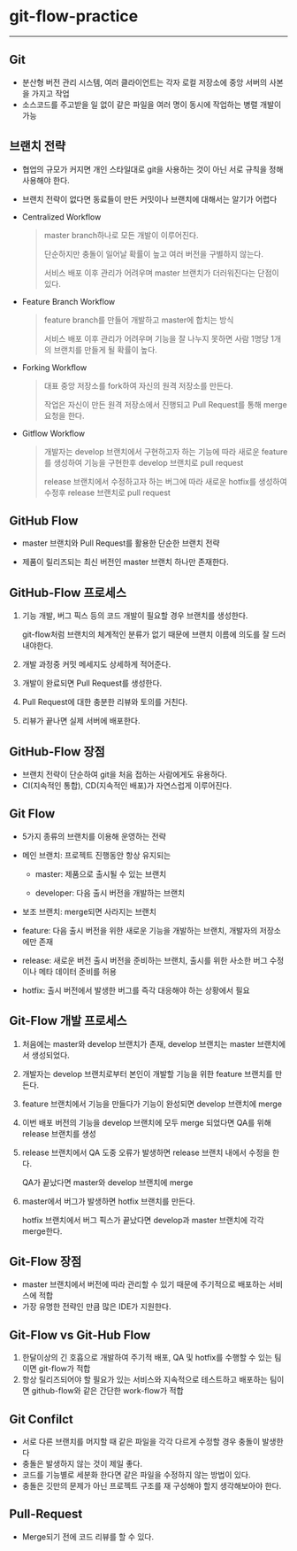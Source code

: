 # git-flow-practice

<hr>

## Git

* 분산형 버전 관리 시스템, 여러 클라이언트는 각자 로컬 저장소에 중앙 서버의 사본을 가지고 작업
* 소스코드를 주고받을 일 없이 같은 파일을 여러 명이 동시에 작업하는 병렬 개발이 가능



## 브랜치 전략

* 협업의 규모가 커지면 개인 스타일대로 git을 사용하는 것이 아닌 서로 규칙을 정해 사용해야 한다.

* 브랜치 전략이 없다면 동료들이 만든 커밋이나 브랜치에 대해서는 알기가 어렵다

* Centralized Workflow

	> master branch하나로 모든 개발이 이루어진다.
	>
	> 단순하지만 충돌이 일어날 확률이 높고 여러 버전을 구별하지 않는다.
	>
	> 서비스 배포 이후 관리가 어려우며 master 브랜치가 더러워진다는 단점이 있다.

* Feature Branch Workflow

	> feature branch를 만들어 개발하고 master에 합치는 방식
	>
	> 서비스 배포 이후 관리가 어려우며 기능을 잘 나누지 못하면 사람 1명당 1개의 브랜치를 만들게 될 확률이 높다.

* Forking Workflow

	>대표 중앙 저장소를 fork하여 자신의 원격 저장소를 만든다.
	>
	>작업은 자신이 만든 원격 저장소에서 진행되고 Pull Request를 통해 merge 요청을 한다.

* Gitflow Workflow

	> 개발자는 develop 브랜치에서 구현하고자 하는 기능에 따라 새로운 feature를 생성하여 기능을 구현한후 develop 브랜치로 pull request
	>
	> release 브랜치에서 수정하고자 하는 버그에 따라 새로운 hotfix를 생성하여 수정후 release 브랜치로 pull request



## GitHub Flow

* master 브랜치와 Pull Request를 활용한 단순한 브랜치 전략

* 제품이 릴리즈되는 최신 버전인 master 브랜치 하나만 존재한다.

	

## GitHub-Flow 프로세스

1. 기능 개발, 버그 픽스 등의 코드 개발이 필요할 경우 브랜치를 생성한다.

	git-flow처럼 브랜치의 체계적인 분류가 없기 때문에 브랜치 이름에 의도를 잘 드러내야한다.

2. 개발 과정중 커밋 메세지도 상세하게 적어준다.

3. 개발이 완료되면 Pull Request를 생성한다.

4. Pull Request에 대한 충분한 리뷰와 토의를 거친다.

5.  리뷰가 끝나면 실제 서버에 배포한다.



## GitHub-Flow 장점

* 브랜치 전략이 단순하여 git을 처음 접하는 사람에게도 유용하다.
* CI(지속적인 통합), CD(지속적인 배포)가 자연스럽게 이루어진다.



## Git Flow

* 5가지 종류의 브랜치를 이용해 운영하는 전략

* 메인 브랜치: 프로젝트 진행동안 항상 유지되는 

	* master: 제품으로 출시될 수 있는 브랜치

	* developer:  다음 출시 버전을 개발하는 브랜치

* 보조 브랜치: merge되면 사라지는 브랜치

* feature: 다음 출시 버전을 위한 새로운 기능을 개발하는 브랜치, 개발자의 저장소에만 존재

* release: 새로운 버전 출시 버전을 준비하는 브랜치, 출시를 위한 사소한 버그 수정이나 메타 데이터 준비를 허용

* hotfix: 출시 버전에서 발생한 버그를 즉각 대응해야 하는 상황에서 필요



## Git-Flow 개발 프로세스

1. 처음에는 master와 develop 브랜치가 존재, develop 브랜치는 master 브랜치에서 생성되었다.

2. 개발자는 develop 브랜치로부터 본인이 개발할 기능을 위한 feature 브랜치를 만든다.

3. feature 브랜치에서 기능을 만들다가 기능이 완성되면 develop 브랜치에 merge

4. 이번 배포 버전의 기능을 develop 브랜치에 모두 merge 되었다면 QA를 위해 release 브랜치를 생성

5. release 브랜치에서 QA 도중 오류가 발생하면 release 브랜치 내에서 수정을 한다.

	QA가 끝났다면 master와 develop 브랜치에 merge

6. master에서 버그가 발생하면 hotfix 브랜치를 만든다.

	hotfix 브랜치에서 버그 픽스가 끝났다면 develop과 master 브랜치에 각각 merge한다.



## Git-Flow 장점

* master 브랜치에서 버전에 따라 관리할 수 있기 때문에 주기적으로 배포하는 서비스에 적합
* 가장 유명한 전략인 만큼 많은 IDE가 지원한다.



## Git-Flow vs Git-Hub Flow

1. 한달이상의 긴 호흡으로 개발하여 주기적 배포, QA 및 hotfix를 수행할 수 있는 팀이면 git-flow가 적합
2. 항상 릴리즈되어야 할 필요가 있는 서비스와 지속적으로 테스트하고 배포하는 팀이면 github-flow와 같은 간단한 work-flow가 적합



## Git Confilct

* 서로 다른 브랜치를 머지할 때 같은 파일을 각각 다르게 수정할 경우 충돌이 발생한다
* 충돌은 발생하지 않는 것이 제일 좋다.
* 코드를 기능별로 세분화 한다면 같은 파일을 수정하지 않는 방법이 있다.
* 충돌은 깃만의 문제가 아닌 프로젝트 구조를 재 구성해야 할지 생각해보아야 한다.



## Pull-Request

* Merge되기 전에 코드 리뷰를 할 수 있다.



